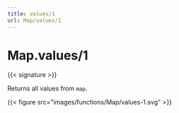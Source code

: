 ```yaml
---
title: values/1
url: Map/values/1
---
```


# Map.values/1

{{< signature >}}

Returns all values from `map`.

{{< figure src="images/functions/Map/values-1.svg" >}}
